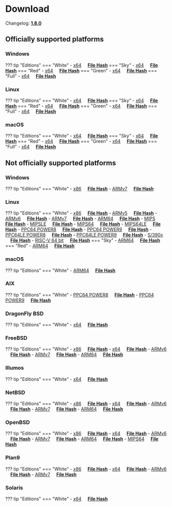 # Download

Changelog: [**1.8.0**](../Changelog.md#170-_-july-12-2021)

## Officially supported platforms

### Windows

??? tip "Editions"
    === "White"
        - [x64](../../dl/1.8.0/white/windows/dixer_amd64.exe) &nbsp;&nbsp;&nbsp; **<a href="../../dl/?info=1.8.0/white/windows/dixer_amd64.exe" target="_blank">File Hash</a>**
    === "Sky"
        - [x64](../../dl/1.8.0/sky/windows/dixer_amd64.exe) &nbsp;&nbsp;&nbsp; **<a href="../../dl/?info=1.8.0/sky/windows/dixer_amd64.exe" target="_blank">File Hash</a>**
    === "Red"
        - [x64](../../dl/1.8.0/red/windows/dixer_amd64.exe) &nbsp;&nbsp;&nbsp; **<a href="../../dl/?info=1.8.0/red/windows/dixer_amd64.exe" target="_blank">File Hash</a>**
    === "Green"
        - [x64](../../dl/1.8.0/green/windows/dixer_amd64.exe) &nbsp;&nbsp;&nbsp; **<a href="../../dl/?info=1.8.0/green/windows/dixer_amd64.exe" target="_blank">File Hash</a>**
    === "Full"
        - [x64](../../dl/1.8.0/full/windows/dixer_amd64.exe) &nbsp;&nbsp;&nbsp; **<a href="../../dl/?info=1.8.0/full/windows/dixer_amd64.exe" target="_blank">File Hash</a>**

### Linux

??? tip "Editions"
    === "White"
        - [x64](../../dl/1.8.0/white/linux/dixer_amd64) &nbsp;&nbsp;&nbsp; **<a href="../../dl/?info=1.8.0/white/linux/dixer_amd64" target="_blank">File Hash</a>**
    === "Sky"
        - [x64](../../dl/1.8.0/sky/linux/dixer_amd64) &nbsp;&nbsp;&nbsp; **<a href="../../dl/?info=1.8.0/sky/linux/dixer_amd64" target="_blank">File Hash</a>**
    === "Red"
        - [x64](../../dl/1.8.0/red/linux/dixer_amd64) &nbsp;&nbsp;&nbsp; **<a href="../../dl/?info=1.8.0/red/linux/dixer_amd64" target="_blank">File Hash</a>**
    === "Green"
        - [x64](../../dl/1.8.0/green/linux/dixer_amd64) &nbsp;&nbsp;&nbsp; **<a href="../../dl/?info=1.8.0/green/linux/dixer_amd64" target="_blank">File Hash</a>**
    === "Full"
        - [x64](../../dl/1.8.0/full/linux/dixer_amd64) &nbsp;&nbsp;&nbsp; **<a href="../../dl/?info=1.8.0/full/linux/dixer_amd64" target="_blank">File Hash</a>**

### macOS

??? tip "Editions"
    === "White"
        - [x64](../../dl/1.8.0/white/darwin/dixer_amd64) &nbsp;&nbsp;&nbsp; **<a href="../../dl/?info=1.8.0/white/darwin/dixer_amd64" target="_blank">File Hash</a>**
    === "Sky"
        - [x64](../../dl/1.8.0/sky/darwin/dixer_amd64) &nbsp;&nbsp;&nbsp; **<a href="../../dl/?info=1.8.0/sky/darwin/dixer_amd64" target="_blank">File Hash</a>**
    === "Red"
        - [x64](../../dl/1.8.0/red/darwin/dixer_amd64) &nbsp;&nbsp;&nbsp; **<a href="../../dl/?info=1.8.0/red/darwin/dixer_amd64" target="_blank">File Hash</a>**
    === "Green"
        - [x64](../../dl/1.8.0/green/darwin/dixer_amd64) &nbsp;&nbsp;&nbsp; **<a href="../../dl/?info=1.8.0/green/darwin/dixer_amd64" target="_blank">File Hash</a>**
    === "Full"
        - [x64](../../dl/1.8.0/full/darwin/dixer_amd64) &nbsp;&nbsp;&nbsp; **<a href="../../dl/?info=1.8.0/full/darwin/dixer_amd64" target="_blank">File Hash</a>**

## Not officially supported platforms

### Windows

??? tip "Editions"
    === "White"
        - [x86](../../dl/1.8.0/white/windows/dixer_386.exe) &nbsp;&nbsp;&nbsp; **<a href="../../dl/?info=1.8.0/white/windows/dixer_386.exe" target="_blank">File Hash</a>**
        - [ARMv7](../../dl/1.8.0/white/windows/dixer_armV7.exe) &nbsp;&nbsp;&nbsp; **<a href="../../dl/?info=1.8.0/white/windows/dixer_armV7.exe" target="_blank">File Hash</a>**

### Linux

??? tip "Editions"
    === "White"
        - [x86](../../dl/1.8.0/white/linux/dixer_386) &nbsp;&nbsp;&nbsp; **<a href="../../dl/?info=1.8.0/white/linux/dixer_386" target="_blank">File Hash</a>**
        - [ARMv5](../../dl/1.8.0/white/linux/dixer_armV5) &nbsp;&nbsp;&nbsp; **<a href="../../dl/?info=1.8.0/white/linux/dixer_armV5" target="_blank">File Hash</a>**
        - [ARMv6](../../dl/1.8.0/white/linux/dixer_armV6) &nbsp;&nbsp;&nbsp; **<a href="../../dl/?info=1.8.0/white/linux/dixer_armV6" target="_blank">File Hash</a>**
        - [ARMv7](../../dl/1.8.0/white/linux/dixer_armV7) &nbsp;&nbsp;&nbsp; **<a href="../../dl/?info=1.8.0/white/linux/dixer_armV7" target="_blank">File Hash</a>**
        - [ARM64](../../dl/1.8.0/white/linux/dixer_arm64) &nbsp;&nbsp;&nbsp; **<a href="../../dl/?info=1.8.0/white/linux/dixer_arm64" target="_blank">File Hash</a>**
        - [MIPS](../../dl/1.8.0/white/linux/dixer_mips) &nbsp;&nbsp;&nbsp; **<a href="../../dl/?info=1.8.0/white/linux/dixer_mips" target="_blank">File Hash</a>**
        - [MIPSLE](../../dl/1.8.0/white/linux/dixer_mipsle) &nbsp;&nbsp;&nbsp; **<a href="../../dl/?info=1.8.0/white/linux/dixer_mipsle" target="_blank">File Hash</a>**
        - [MIPS64](../../dl/1.8.0/white/linux/dixer_mips64) &nbsp;&nbsp;&nbsp; **<a href="../../dl/?info=1.8.0/white/linux/dixer_mips64" target="_blank">File Hash</a>**
        - [MIPS64LE](../../dl/1.8.0/white/linux/dixer_mips64le) &nbsp;&nbsp;&nbsp; **<a href="../../dl/?info=1.8.0/white/linux/dixer_mips64le" target="_blank">File Hash</a>**
        - [PPC64 POWER8](../../dl/1.8.0/white/linux/dixer_ppc64_power8) &nbsp;&nbsp;&nbsp; **<a href="../../dl/?info=1.8.0/white/linux/dixer_ppc64_power8" target="_blank">File Hash</a>**
        - [PPC64 POWER9](../../dl/1.8.0/white/linux/dixer_ppc64_power9) &nbsp;&nbsp;&nbsp; **<a href="../../dl/?info=1.8.0/white/linux/dixer_ppc64_power9" target="_blank">File Hash</a>**
        - [PPC64LE POWER8](../../dl/1.8.0/white/linux/dixer_ppc64le_power8) &nbsp;&nbsp;&nbsp; **<a href="../../dl/?info=1.8.0/white/linux/dixer_ppc64le_power8" target="_blank">File Hash</a>**
        - [PPC64LE POWER9](../../dl/1.8.0/white/linux/dixer_ppc64le_power9) &nbsp;&nbsp;&nbsp; **<a href="../../dl/?info=1.8.0/white/linux/dixer_ppc64le_power9" target="_blank">File Hash</a>**
        - [S/390x](../../dl/1.8.0/white/linux/dixer_s390x) &nbsp;&nbsp;&nbsp; **<a href="../../dl/?info=1.8.0/white/linux/dixer_s390x" target="_blank">File Hash</a>**
        - [RISC-V 64 bit](../../dl/1.8.0/white/linux/dixer_riscv64) &nbsp;&nbsp;&nbsp; **<a href="../../dl/?info=1.8.0/white/linux/dixer_riscv64" target="_blank">File Hash</a>**
    === "Sky"
        - [ARM64](../../dl/1.8.0/sky/linux/dixer_arm64) &nbsp;&nbsp;&nbsp; **<a href="../../dl/?info=1.8.0/sky/linux/dixer_arm64" target="_blank">File Hash</a>**
    === "Red"
        - [ARM64](../../dl/1.8.0/red/linux/dixer_arm64) &nbsp;&nbsp;&nbsp; **<a href="../../dl/?info=1.8.0/red/linux/dixer_arm64" target="_blank">File Hash</a>**

### macOS

??? tip "Editions"
    === "White"
        - [ARM64](../../dl/1.8.0/white/darwin/dixer_arm64) &nbsp;&nbsp;&nbsp; **<a href="../../dl/?info=1.8.0/white/darwin/dixer_arm64" target="_blank">File Hash</a>**

### AIX

??? tip "Editions"
    === "White"
        - [PPC64 POWER8](../../dl/1.8.0/white/aix/dixer_ppc64_power8) &nbsp;&nbsp;&nbsp; **<a href="../../dl/?info=1.8.0/white/aix/dixer_ppc64_power8" target="_blank">File Hash</a>**
        - [PPC64 POWER9](../../dl/1.8.0/white/aix/dixer_ppc64_power9) &nbsp;&nbsp;&nbsp; **<a href="../../dl/?info=1.8.0/white/aix/dixer_ppc64_power9" target="_blank">File Hash</a>**

### DragonFly BSD

??? tip "Editions"
    === "White"
        - [x64](../../dl/1.8.0/white/dragonfly/dixer_amd64) &nbsp;&nbsp;&nbsp; **<a href="../../dl/?info=1.8.0/white/dragonfly/dixer_amd64" target="_blank">File Hash</a>**

### FreeBSD

??? tip "Editions"
    === "White"
        - [x86](../../dl/1.8.0/white/freebsd/dixer_386) &nbsp;&nbsp;&nbsp; **<a href="../../dl/?info=1.8.0/white/freebsd/dixer_386" target="_blank">File Hash</a>**
        - [x64](../../dl/1.8.0/white/freebsd/dixer_amd64) &nbsp;&nbsp;&nbsp; **<a href="../../dl/?info=1.8.0/white/freebsd/dixer_amd64" target="_blank">File Hash</a>**
        - [ARMv6](../../dl/1.8.0/white/freebsd/dixer_armV6) &nbsp;&nbsp;&nbsp; **<a href="../../dl/?info=1.8.0/white/freebsd/dixer_armV6" target="_blank">File Hash</a>**
        - [ARMv7](../../dl/1.8.0/white/freebsd/dixer_armV7) &nbsp;&nbsp;&nbsp; **<a href="../../dl/?info=1.8.0/white/freebsd/dixer_armV7" target="_blank">File Hash</a>**
        - [ARM64](../../dl/1.8.0/white/freebsd/dixer_arm64) &nbsp;&nbsp;&nbsp; **<a href="../../dl/?info=1.8.0/white/freebsd/dixer_arm64" target="_blank">File Hash</a>**

### Illumos

??? tip "Editions"
    === "White"
        - [x64](../../dl/1.8.0/white/illumos/dixer_amd64) &nbsp;&nbsp;&nbsp; **<a href="../../dl/?info=1.8.0/white/illumos/dixer_amd64" target="_blank">File Hash</a>**

### NetBSD

??? tip "Editions"
    === "White"
        - [x86](../../dl/1.8.0/white/netbsd/dixer_386) &nbsp;&nbsp;&nbsp; **<a href="../../dl/?info=1.8.0/white/netbsd/dixer_386" target="_blank">File Hash</a>**
        - [x64](../../dl/1.8.0/white/netbsd/dixer_amd64) &nbsp;&nbsp;&nbsp; **<a href="../../dl/?info=1.8.0/white/netbsd/dixer_amd64" target="_blank">File Hash</a>**
        - [ARMv6](../../dl/1.8.0/white/netbsd/dixer_armV6) &nbsp;&nbsp;&nbsp; **<a href="../../dl/?info=1.8.0/white/netbsd/dixer_armV6" target="_blank">File Hash</a>**
        - [ARMv7](../../dl/1.8.0/white/netbsd/dixer_armV7) &nbsp;&nbsp;&nbsp; **<a href="../../dl/?info=1.8.0/white/netbsd/dixer_armV7" target="_blank">File Hash</a>**
        - [ARM64](../../dl/1.8.0/white/netbsd/dixer_arm64) &nbsp;&nbsp;&nbsp; **<a href="../../dl/?info=1.8.0/white/netbsd/dixer_arm64" target="_blank">File Hash</a>**

### OpenBSD

??? tip "Editions"
    === "White"
        - [x86](../../dl/1.8.0/white/openbsd/dixer_386) &nbsp;&nbsp;&nbsp; **<a href="../../dl/?info=1.8.0/white/openbsd/dixer_386" target="_blank">File Hash</a>**
        - [x64](../../dl/1.8.0/white/openbsd/dixer_amd64) &nbsp;&nbsp;&nbsp; **<a href="../../dl/?info=1.8.0/white/openbsd/dixer_amd64" target="_blank">File Hash</a>**
        - [ARMv6](../../dl/1.8.0/white/openbsd/dixer_armV6) &nbsp;&nbsp;&nbsp; **<a href="../../dl/?info=1.8.0/white/openbsd/dixer_armV6" target="_blank">File Hash</a>**
        - [ARMv7](../../dl/1.8.0/white/openbsd/dixer_armV7) &nbsp;&nbsp;&nbsp; **<a href="../../dl/?info=1.8.0/white/openbsd/dixer_armV7" target="_blank">File Hash</a>**
        - [ARM64](../../dl/1.8.0/white/openbsd/dixer_arm64) &nbsp;&nbsp;&nbsp; **<a href="../../dl/?info=1.8.0/white/openbsd/dixer_arm64" target="_blank">File Hash</a>**
        - [MIPS64](../../dl/1.8.0/white/openbsd/dixer_mips64) &nbsp;&nbsp;&nbsp; **<a href="../../dl/?info=1.8.0/white/openbsd/dixer_mips64" target="_blank">File Hash</a>**

### Plan9

??? tip "Editions"
    === "White"
        - [x86](../../dl/1.8.0/white/plan9/dixer_386) &nbsp;&nbsp;&nbsp; **<a href="../../dl/?info=1.8.0/white/plan9/dixer_386" target="_blank">File Hash</a>**
        - [x64](../../dl/1.8.0/white/plan9/dixer_amd64) &nbsp;&nbsp;&nbsp; **<a href="../../dl/?info=1.8.0/white/plan9/dixer_amd64" target="_blank">File Hash</a>**
        - [ARMv6](../../dl/1.8.0/white/plan9/dixer_armV6) &nbsp;&nbsp;&nbsp; **<a href="../../dl/?info=1.8.0/white/plan9/dixer_armV6" target="_blank">File Hash</a>**
        - [ARMv7](../../dl/1.8.0/white/plan9/dixer_armV7) &nbsp;&nbsp;&nbsp; **<a href="../../dl/?info=1.8.0/white/plan9/dixer_armV7" target="_blank">File Hash</a>**

### Solaris

??? tip "Editions"
    === "White"
        - [x64](../../dl/1.8.0/white/solaris/dixer_amd64) &nbsp;&nbsp;&nbsp; **<a href="../../dl/?info=1.8.0/white/solaris/dixer_amd64" target="_blank">File Hash</a>**
